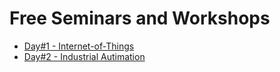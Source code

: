 # Free Seminars and Workshops

- [Day#1 - Internet-of-Things](day1/README.md)
- [Day#2 - Industrial Autimation](day1/README.md)

